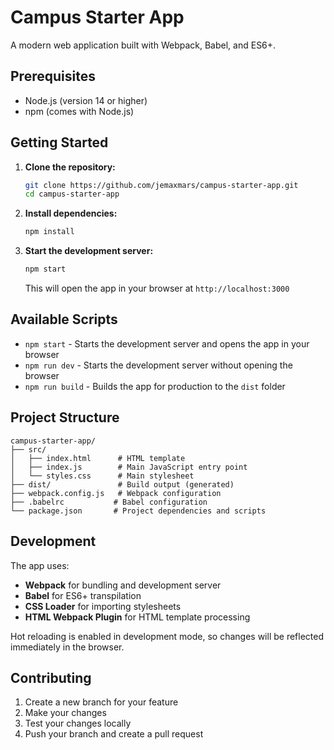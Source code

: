 # Campus Starter App

A modern web application built with Webpack, Babel, and ES6+.

## Prerequisites

- Node.js (version 14 or higher)
- npm (comes with Node.js)

## Getting Started

1. **Clone the repository:**
   ```bash
   git clone https://github.com/jemaxmars/campus-starter-app.git
   cd campus-starter-app
   ```

2. **Install dependencies:**
   ```bash
   npm install
   ```

3. **Start the development server:**
   ```bash
   npm start
   ```
   This will open the app in your browser at `http://localhost:3000`

## Available Scripts

- `npm start` - Starts the development server and opens the app in your browser
- `npm run dev` - Starts the development server without opening the browser
- `npm run build` - Builds the app for production to the `dist` folder

## Project Structure

```
campus-starter-app/
├── src/
│   ├── index.html      # HTML template
│   ├── index.js        # Main JavaScript entry point
│   └── styles.css      # Main stylesheet
├── dist/               # Build output (generated)
├── webpack.config.js   # Webpack configuration
├── .babelrc           # Babel configuration
└── package.json       # Project dependencies and scripts
```

## Development

The app uses:
- **Webpack** for bundling and development server
- **Babel** for ES6+ transpilation
- **CSS Loader** for importing stylesheets
- **HTML Webpack Plugin** for HTML template processing

Hot reloading is enabled in development mode, so changes will be reflected immediately in the browser.

## Contributing

1. Create a new branch for your feature
2. Make your changes
3. Test your changes locally
4. Push your branch and create a pull request
